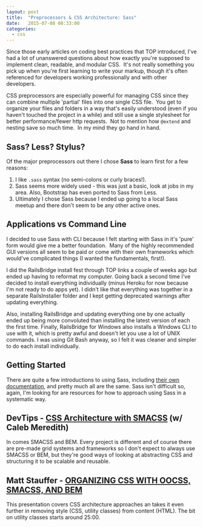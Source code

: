 ```yaml
---
layout: post
title:  "Preprocessors & CSS Architecture: Sass"
date:   2015-07-08 08:33:00
categories:
  - css
---
```

Since those early articles on coding best practices that TOP introduced, I've had a lot of unanswered questions about how exactly you're supposed to implement clean, readable, and modular CSS.  It's not really something you pick up when you're first learning to write your markup, though it's often referenced for developers working professionally and with other developers.

CSS preprocessors are especially powerful for managing CSS since they can combine multiple 'partial' files into one single CSS file.  You get to organize your files and folders in a way that's easily understood (even if you haven't touched the project in a while) and still use a single stylesheet for better performance/fewer http requests.  Not to mention how `@extend` and nesting save so much time.  In my mind they go hand in hand.

## Sass? Less? Stylus?
Of the major preprocessors out there I chose **Sass** to learn first for a few reasons:

1. I like `.sass` syntax (no semi-colons or curly braces!).
2. Sass seems more widely used - this was just a basic, look at jobs in my area. Also, Bootstrap has even ported to Sass from Less.
3. Ultimately I chose Sass because I ended up going to a local Sass meetup and there don't seem to be any other active ones.

## Applications vs Command Line
I decided to use Sass with CLI because I felt starting with Sass in it's 'pure' form would give me a better foundation.  Many of the highly recommended GUI versions all seem to be paid or come with their own frameworks which would've complicated things (I wanted the fundamentals, first!).

I did the RailsBridge install fest through TOP links a couple of weeks ago but ended up having to reformat my computer. Going back a second time I've decided to install everything individually (minus Heroku for now because I'm not ready to do apps yet). I didn't like that everything was together in a separate RailsInstaller folder and I kept getting deprecated warnings after updating everything.

Also, installing RailsBridge and updating everything one by one actually ended up being more convoluted than installing the latest version of each the first time. Finally, RailsBridge for Windows also installs a Windows CLI to use with it, which is pretty awful and doesn't let you use a lot of UNIX commands. I was using Git Bash anyway, so I felt it was cleaner and simpler to do each install individually.

## Getting Started

There are quite a few introductions to using Sass, including [their own documentation][sass-doc], and pretty much all are the same. Sass isn't difficult so, again, I'm looking for are resources for how to approach using Sass in a systematic way.

## DevTips - [CSS Architecture with SMACSS][devtips-arch] (w/ Caleb Meredith)

In comes SMACSS and BEM. Every project is different and of course there are pre-made grid systems and frameworks so I don't expect to always use SMACSS or BEM, but they're good ways of looking at abstracting CSS and structuring it to be scalable and reusable.

## Matt Stauffer - [ORGANIZING CSS WITH OOCSS, SMACSS, AND BEM][bem]

This presentation covers CSS architecture approaches an takes it even further in removing style (CSS, utility classes) from content (HTML). The bit on utility classes starts around 25:00.

[sass-doc]:       http://sass-lang.com/documentation/file.SASS_REFERENCE.html
[devtips-arch]:   https://youtu.be/6co781JgoqQ
[bem]:            http://HTTPS://YOUTU.BE/IKFQ2CSBQ4Q